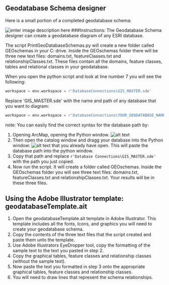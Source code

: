 ## Geodatabase Schema designer
Here is a small portion of a completed geodatabase schema:

![enter image description here](http://itsallearth.com/images/gdbDBdiagrams.JPG)
###Instructions:
The Geodatabase Schema designer can create a geodatabase diagram of any ESRI database.  

The script PrintGeoDatabaseSchemas.py will create a new folder called GEOschemas in your C: drive.  Inside the GEOschemas folder there will be three new text files: domains.txt, featureClasses.txt and relationshipClasses.txt. These files contain all the domains, feature classes, tables and relational classes in your geodatabase. 

When you open the python script and look at line number 7 you will see the following:  
```python
workspace = env.workspace = r'DatabaseConnections\GIS_MASTER.sde'
```
Replace  'GIS_MASTER.sde' with the name and path of any database that you want to diagram:
```python
workspace = env.workspace = r'DatabaseConnections\YOUR_GEODATABASE_NAME.sde'
```
note: You can easily find the correct syntax for the database path by: 
1. Opening ArcMap, opening the Python window. ![alt text](http://itsallearth.com/images/littelBoxArrowSmall.png "python window Icon")
2. Then open the catalog window and dragg your database into the Python window: ![alt text](http://itsallearth.com/images/littelBoxArrowPython.png "python window Icon") that you already have open. This will paste the database path into the python window.  
3. Copy that path and replace ```r'Database Connections\GIS_MASTER.sde'``` with the path you just copied.
4. Now run the script. It will create a folder called GEOschemas. Inside the GEOschemas folder you will see three text files: domains.txt, featureClasses.txt and relationshipClasses.txt. Your results will be in these three files.

## Using the Adobe Illustrator template: geodatabaseTemplate.ait 
1. Open the geodatabaseTemplate.ait template in Adobe Illustrator. This template includes all the fonts, Icons, and graphics you will need to create your geodatabase schema.
2. Copy the contents of the three text files that the script created and paste them unto the template.
3. Use Adobe Illustrators EyeDropper tool, copy the formatting of the sample text to the text you pasted in step 2.
4. Copy the graphical tables, feature classes and relationship classes (without the sample text).
5. Now paste the text you formatted in step 3 onto the appropriate graphical tables, feature classes and relationship classes.
6. You will need to draw lines that represent the schema relationships.
